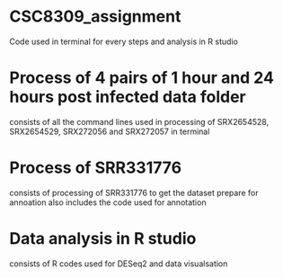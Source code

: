 # CSC8309_assignment
Code used in terminal for every steps and analysis in R studio 

# Process of 4 pairs of 1 hour and 24 hours post infected data folder 
consists of all the command lines used in processing of SRX2654528, SRX2654529, SRX272056 and SRX272057 in terminal

# Process of SRR331776
consists of processing of SRR331776 to get the dataset prepare for annoation 
also includes the code used for annotation

# Data analysis in R studio 
consists of R codes used for DESeq2 and data visualsation
